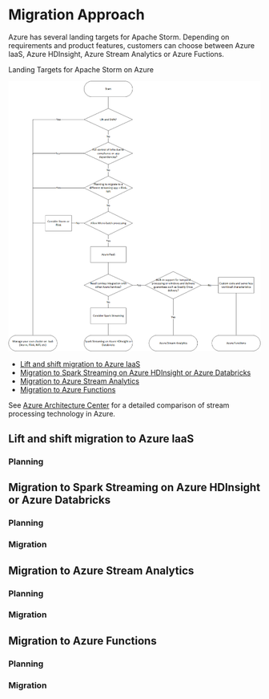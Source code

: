 # Migration Approach

Azure has several landing targets for Apache Storm. Depending on requirements and product features, customers can choose between Azure IaaS, Azure HDInsight, Azure Stream Analytics or Azure Fuctions.

Landing Targets for Apache Storm on Azure

![Landing Targets for Apache Storm on Azure](../images/flowchart-storm-azure-landing-targets.png)

- [Lift and shift migration to Azure IaaS](#lift-and-shift-migration-to-azure-iaas)
- [Migration to Spark Streaming on Azure HDInsight or Azure Databricks](#migration-to-spark-streaming-on-azure-hdinsight-or-azure-databricks)
- [Migration to Azure Stream Analytics](#migration-to-azure-stream-analytics)
- [Migration to Azure Functions](#migration-to-azure-functions)

See [Azure Architecture Center](https://docs.microsoft.com/en-us/azure/architecture/data-guide/technology-choices/stream-processing) for a detailed comparison of stream processing technology in Azure. 

## Lift and shift migration to Azure IaaS  

### Planning

## Migration to Spark Streaming on Azure HDInsight or Azure Databricks

### Planning

### Migration

## Migration to Azure Stream Analytics

### Planning

### Migration

## Migration to Azure Functions

### Planning

### Migration
